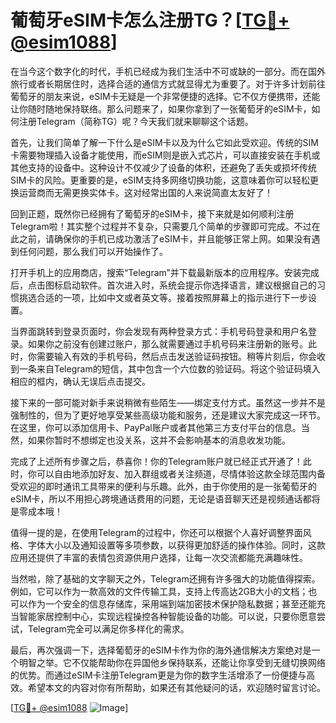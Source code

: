 # 葡萄牙eSIM卡怎么注册TG？[[TG💪+ @esim1088](https://t.me/s/esim1088)]

在当今这个数字化的时代，手机已经成为我们生活中不可或缺的一部分。而在国外旅行或者长期居住时，选择合适的通信方式就显得尤为重要了。对于许多计划前往葡萄牙的朋友来说，eSIM卡无疑是一个非常便捷的选择。它不仅方便携带，还能让你随时随地保持联络。那么问题来了，如果你拿到了一张葡萄牙的eSIM卡，如何注册Telegram（简称TG）呢？今天我们就来聊聊这个话题。

首先，让我们简单了解一下什么是eSIM卡以及为什么它如此受欢迎。传统的SIM卡需要物理插入设备才能使用，而eSIM则是嵌入式芯片，可以直接安装在手机或其他支持的设备中。这种设计不仅减少了设备的体积，还避免了丢失或损坏传统SIM卡的风险。更重要的是，eSIM支持多网络切换功能，这意味着你可以轻松更换运营商而无需更换实体卡。这对经常出国的人来说简直太友好了！

回到正题，既然你已经拥有了葡萄牙的eSIM卡，接下来就是如何顺利注册Telegram啦！其实整个过程并不复杂，只需要几个简单的步骤即可完成。不过在此之前，请确保你的手机已成功激活了eSIM卡，并且能够正常上网。如果没有遇到任何问题，那么我们可以开始操作了。

打开手机上的应用商店，搜索“Telegram”并下载最新版本的应用程序。安装完成后，点击图标启动软件。首次进入时，系统会提示你选择语言，建议根据自己的习惯挑选合适的一项，比如中文或者英文等。接着按照屏幕上的指示进行下一步设置。

当界面跳转到登录页面时，你会发现有两种登录方式：手机号码登录和用户名登录。如果你之前没有创建过账户，那么就需要通过手机号码来注册新的账号。此时，你需要输入有效的手机号码，然后点击发送验证码按钮。稍等片刻后，你会收到一条来自Telegram的短信，其中包含一个六位数的验证码。将这个验证码填入相应的框内，确认无误后点击提交。

接下来的一部可能对新手来说稍微有些陌生——绑定支付方式。虽然这一步并不是强制性的，但为了更好地享受某些高级功能和服务，还是建议大家完成这一环节。在这里，你可以添加信用卡、PayPal账户或者其他第三方支付平台的信息。当然，如果你暂时不想绑定也没关系，这并不会影响基本的消息收发功能。

完成了上述所有步骤之后，恭喜你！你的Telegram账户就已经正式开通了！此时，你可以自由地添加好友、加入群组或者关注频道，尽情体验这款全球范围内备受欢迎的即时通讯工具带来的便利与乐趣。此外，由于你使用的是一张葡萄牙的eSIM卡，所以不用担心跨境通话费用的问题，无论是语音聊天还是视频通话都将是零成本哦！

值得一提的是，在使用Telegram的过程中，你还可以根据个人喜好调整界面风格、字体大小以及通知设置等多项参数，以获得更加舒适的操作体验。同时，这款应用还提供了丰富的表情包资源供用户选择，让每一次交流都能充满趣味性。

当然啦，除了基础的文字聊天之外，Telegram还拥有许多强大的功能值得探索。例如，它可以作为一款高效的文件传输工具，支持上传高达2GB大小的文档；也可以作为一个安全的信息存储库，采用端到端加密技术保护隐私数据；甚至还能充当智能家居控制中心，实现远程操控各种智能设备的功能。可以说，只要你愿意尝试，Telegram完全可以满足你多样化的需求。

最后，再次强调一下，选择葡萄牙的eSIM卡作为你的海外通信解决方案绝对是一个明智之举。它不仅能帮助你在异国他乡保持联系，还能让你享受到无缝切换网络的优势。而通过eSIM卡注册Telegram更是为你的数字生活增添了一份便捷与高效。希望本文的内容对你有所帮助，如果还有其他疑问的话，欢迎随时留言讨论。

[[TG💪+ @esim1088](https://t.me/s/esim1088) ![Image](https://i.postimg.cc/4NQfJmqS/Snipaste-2025-05-13-00-14-12.png)]